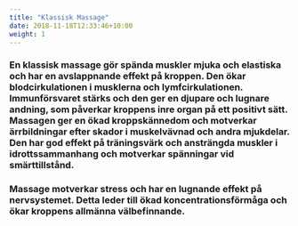 ```yaml
---
title: "Klassisk Massage"
date: 2018-11-18T12:33:46+10:00
weight: 1
---
```


### En klassisk massage gör spända muskler mjuka och elastiska och har en avslappnande effekt på kroppen. Den ökar blodcirkulationen i musklerna och lymfcirkulationen. Immunförsvaret stärks och den ger en djupare och lugnare andning, som påverkar kroppens inre organ på ett positivt sätt. Massagen ger en ökad kroppskännedom och motverkar ärrbildningar efter skador i muskelvävnad och andra mjukdelar. Den har god effekt på träningsvärk och ansträngda muskler i idrottssammanhang och motverkar spänningar vid smärttillstånd.

### Massage motverkar stress och har en lugnande effekt på nervsystemet. Detta leder till ökad koncentrationsförmåga och ökar kroppens allmänna välbefinnande.